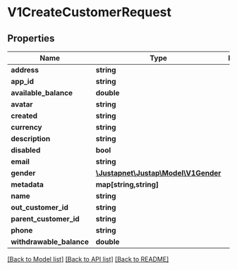 # V1CreateCustomerRequest

## Properties
Name | Type | Description | Notes
------------ | ------------- | ------------- | -------------
**address** | **string** |  | [optional] 
**app_id** | **string** |  | [optional] 
**available_balance** | **double** |  | [optional] 
**avatar** | **string** |  | [optional] 
**created** | **string** |  | [optional] 
**currency** | **string** |  | [optional] 
**description** | **string** |  | [optional] 
**disabled** | **bool** |  | [optional] 
**email** | **string** |  | [optional] 
**gender** | [**\Justapnet\Justap\Model\V1Gender**](V1Gender.md) |  | [optional] 
**metadata** | **map[string,string]** |  | [optional] 
**name** | **string** |  | [optional] 
**out_customer_id** | **string** |  | [optional] 
**parent_customer_id** | **string** |  | [optional] 
**phone** | **string** |  | [optional] 
**withdrawable_balance** | **double** |  | [optional] 

[[Back to Model list]](../README.md#documentation-for-models) [[Back to API list]](../README.md#documentation-for-api-endpoints) [[Back to README]](../README.md)


